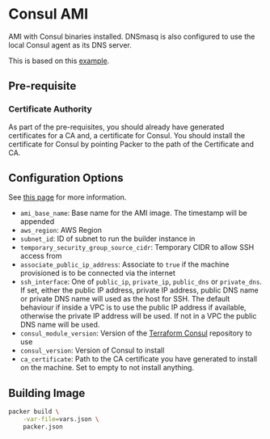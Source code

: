 # Consul AMI

AMI with Consul binaries installed. DNSmasq is also configured to use the local
Consul agent as its DNS server.

This is based on this [example](https://github.com/hashicorp/terraform-aws-nomad/tree/master/examples/nomad-consul-ami).

## Pre-requisite

<!-- ### Gossip Encryption

As part of the pre-requisite, you should have generated Gossip encryption keys for Consul. Be sure
to include the common Consul gossip encryption variable file as recommended. -->

### Certificate Authority

As part of the pre-requisites, you should already have generated certificates for a CA and,
a certificate for Consul. You should install the certificate for Consul by pointing Packer to the
path of the Certificate and CA.

## Configuration Options

See [this page](https://www.packer.io/docs/templates/user-variables.html) for more information.

- `ami_base_name`: Base name for the AMI image. The timestamp will be appended
- `aws_region`: AWS Region
- `subnet_id`: ID of subnet to run the builder instance in
- `temporary_security_group_source_cidr`: Temporary CIDR to allow SSH access from
- `associate_public_ip_address`: Associate to `true` if the machine provisioned is to be connected via the internet
- `ssh_interface`: One of `public_ip`, `private_ip`, `public_dns` or `private_dns`. If set, either the public IP address, private IP address, public DNS name or private DNS name will used as the host for SSH. The default behaviour if inside a VPC is to use the public IP address if available, otherwise the private IP address will be used. If not in a VPC the public DNS name will be used.
- `consul_module_version`: Version of the [Terraform Consul](https://github.com/hashicorp/terraform-aws-consul) repository to use
- `consul_version`: Version of Consul to install
- `ca_certificate`: Path to the CA certificate you have generated to install on the machine. Set to empty to not install anything.

## Building Image

```bash
packer build \
    -var-file=vars.json \
    packer.json
```
